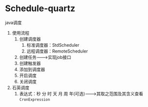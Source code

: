 # Schedule-quartz
java调度

1. 使用流程
	1. 创建调度器
		1. 标准调度器：StdScheduler
		2. 远程调度器：RemoteScheduler	
	2. 创建任务--->实现job接口
	3. 创建触发器
	4. 添加到调度器
	5. 开启调度
	6. 关闭调度 
1. 石英调度
	1. 表达式：秒 分 时 天 月 周 年(可选)--->其取之范围及其含义查看`CronExpression`
